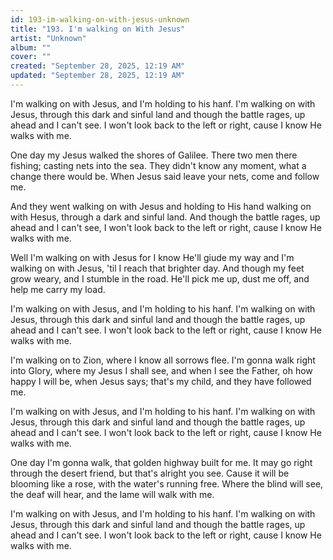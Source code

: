 ```yaml
---
id: 193-im-walking-on-with-jesus-unknown
title: "193. I'm walking on With Jesus"
artist: "Unknown"
album: ""
cover: ""
created: "September 28, 2025, 12:19 AM"
updated: "September 28, 2025, 12:19 AM"
---
```


I'm walking on with Jesus, and I'm holding to his hanf. I'm walking on with Jesus, through this dark and sinful land and though the battle rages, up ahead and I can't see. I won't look back to the left or right, cause I know He walks with me. 

One day my Jesus walked the shores of Galilee. There two men there fishing; casting nets into the sea. They didn't know any moment, what a change there would be. When Jesus said leave your nets, come and follow me. 

And they went walking on with Jesus and holding to His hand walking on with Hesus, through a dark and sinful land. And though the battle rages, up ahead and I can't see, I won't look back to the left or right, cause I know He walks with me. 

Well I'm walking on with Jesus for I know He'll giude my way and I'm walking on with Jesus, 'til I reach that brighter day. And though my feet grow weary, and I stumble in the road. He'll pick me up, dust me off, and help me carry my load. 

I'm walking on with Jesus, and I'm holding to his hanf. I'm walking on with Jesus, through this dark and sinful land and though the battle rages, up ahead and I can't see. I won't look back to the left or right, cause I know He walks with me. 

I'm walking on to Zion, where I know all sorrows flee. I'm gonna walk right into Glory, where my Jesus I shall see, and when I see the Father, oh how happy I will be, when Jesus says; that's my child, and they have followed me. 

I'm walking on with Jesus, and I'm holding to his hanf. I'm walking on with Jesus, through this dark and sinful land and though the battle rages, up ahead and I can't see. I won't look back to the left or right, cause I know He walks with me. 

One day I'm gonna walk, that golden highway built for me. It may go right through the desert friend, but that's alright you see. Cause it will be blooming like a rose, with the water's running free. Where the blind will see, the deaf will hear, and the lame will walk with me. 

I'm walking on with Jesus, and I'm holding to his hanf. I'm walking on with Jesus, through this dark and sinful land and though the battle rages, up ahead and I can't see. I won't look back to the left or right, cause I know He walks with me. 